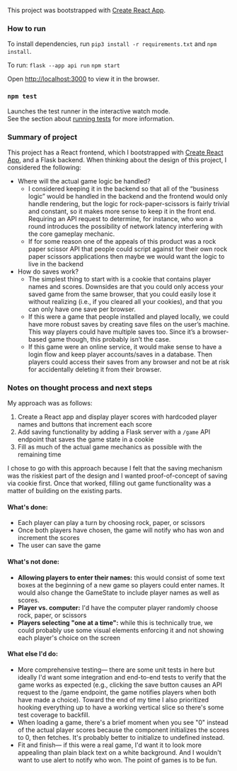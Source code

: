 This project was bootstrapped with [Create React App](https://github.com/facebook/create-react-app).

### How to run

To install dependencies, run `pip3 install -r requirements.txt` and `npm install`.

To run:
`flask --app api run`
`npm start`

Open [http://localhost:3000](http://localhost:3000) to view it in the browser.

### `npm test`

Launches the test runner in the interactive watch mode.\
See the section about [running tests](https://facebook.github.io/create-react-app/docs/running-tests) for more information.

### Summary of project

This project has a React frontend, which I bootstrapped with [Create React App](https://github.com/facebook/create-react-app), and a Flask backend. When thinking about the design of this project, I considered the following:

- Where will the actual game logic be handled?
  - I considered keeping it in the backend so that all of the “business logic” would be handled in the backend and the frontend would only handle rendering, but the logic for rock-paper-scissors is fairly trivial and constant, so it makes more sense to keep it in the front end. Requiring an API request to determine, for instance, who won a round introduces the possibility of network latency interfering with the core gameplay mechanic.
  - If for some reason one of the appeals of this product was a rock paper scissor API that people could script against for their own rock paper scissors applications then maybe we would want the logic to live in the backend
- How do saves work?
  - The simplest thing to start with is a cookie that contains player names and scores. Downsides are that you could only access your saved game from the same browser, that you could easily lose it without realizing (i.e., if you cleared all your cookies), and that you can only have one save per browser.
  - If this were a game that people installed and played locally, we could have more robust saves by creating save files on the user’s machine. This way players could have multiple saves too. Since it’s a browser-based game though, this probably isn’t the case.
  - If this game were an online service, it would make sense to have a login flow and keep player accounts/saves in a database. Then players could access their saves from any browser and not be at risk for accidentally deleting it from their browser.

### Notes on thought process and next steps

My approach was as follows:

1. Create a React app and display player scores with hardcoded player names and buttons that increment each score
2. Add saving functionality by adding a Flask server with a `/game` API endpoint that saves the game state in a cookie
3. Fill as much of the actual game mechanics as possible with the remaining time

I chose to go with this approach because I felt that the saving mechanism was the riskiest part of the design and I wanted proof-of-concept of saving via cookie first. Once that worked, filling out game functionality was a matter of building on the existing parts.

#### What's done:

- Each player can play a turn by choosing rock, paper, or scissors
- Once both players have chosen, the game will notify who has won and increment the scores
- The user can save the game

#### What's not done:

- **Allowing players to enter their names:** this would consist of some text boxes at the beginning of a new game so players could enter names. It would also change the GameState to include player names as well as scores.
- **Player vs. computer:** I'd have the computer player randomly choose rock, paper, or scissors
- **Players selecting "one at a time":** while this is technically true, we could probably use some visual elements enforcing it and not showing each player's choice on the screen

#### What else I'd do:

- More comprehensive testing— there are some unit tests in here but ideally I'd want some integration and end-to-end tests to verify that the game works as expected (e.g., clicking the save button causes an API request to the /game endpoint, the game notifies players when both have made a choice). Toward the end of my time I also prioritized hooking everything up to have a working vertical slice so there's some test coverage to backfill.
- When loading a game, there's a brief moment when you see "0" instead of the actual player scores because the component initializes the scores to 0, then fetches. It's probably better to initialize to undefined instead.
- Fit and finish— if this were a real game, I'd want it to look more appealing than plain black text on a white background. And I wouldn't want to use alert to notify who won. The point of games is to be fun.

